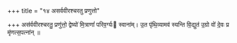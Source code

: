 +++
title = "१४ असर्ववीरश्चरतु प्रणुत्तो"

+++
अस॑र्ववीरश्चरतु॒ प्रणु॑त्तो॒ द्वेष्यो॑ मि॒त्राणां॑ परिव॒र्ग्यः स्वाना॑म्। उ॒त पृ॑थि॒व्यामव॑ स्यन्ति वि॒द्युत॑ उ॒ग्रो वो॑ दे॒वः प्र मृ॑णत्स॒पत्ना॑न् ॥